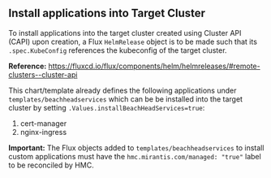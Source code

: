 ## Install applications into Target Cluster

To install applications into the target cluster created using Cluster API (CAPI) upon creation, a Flux `HelmRelease` object is to be made such that its `.spec.KubeConfig` references the kubeconfig of the target cluster.

**Reference:** https://fluxcd.io/flux/components/helm/helmreleases/#remote-clusters--cluster-api

This chart/template already defines the following applications under `templates/beachheadservices` which can be be installed into the target cluster by setting `.Values.installBeachHeadServices=true`:
1. cert-manager
2. nginx-ingress

**Important:** The Flux objects added to `templates/beachheadservices` to install custom applications must have the `hmc.mirantis.com/managed: "true"` label to be reconciled by HMC.
